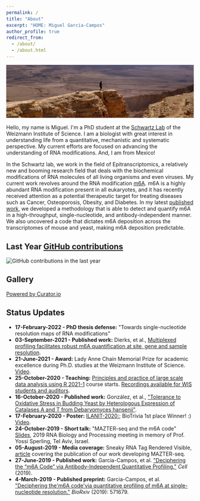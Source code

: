 ```yaml
---
permalink: /
title: "About"
excerpt: "HOME: Miguel Garcia-Campos"
author_profile: true
redirect_from: 
  - /about/
  - /about.html
---
```


![alt text](images/topCover.jpg "Makhtesh Ramon Crater")

Hello, my name is Miguel. I'm a PhD student at the [Schwartz Lab](http://www.weizmann.ac.il/molgen/Schwartz/) of the Weizmann Institute of Science. I am a biologist with great interest in understanding life from a quantitative, mechanistic and systematic perspective. My current efforts are focused on advancing the understanding of RNA modifications. And, I am from Mexico!

In the Schwartz lab, we work in the field of Epitranscriptomics, a relatively new and booming research field that deals with the biochemical modifications of RNA molecules of all living organisms and even viruses. My current work revolves around the RNA modification [m6A](https://en.wikipedia.org/wiki/N6-Methyladenosine). m6A is a highly abundant RNA modification present in all eukaryotes, and it has recently received attention as a potential therapeutic target for treating diseases such as Cancer, Osteoporosis, Obesity, and Diabetes. In my latest [published work](https://www.cell.com/cell/fulltext/S0092-8674(19)30676-2), we developed a methodology that is able to detect and quantify m6A in a high-throughput, single-nucleotide, and antibody-independent manner. We also uncovered a code that dictates m6A deposition across the transcriptomes of mouse and yeast, making m6A deposition predictable.

## Last Year [GitHub contributions](https://github.com/AngelCampos)

<img src="https://ghchart.rshah.org/2589BD/AngelCampos" alt="GitHub contributions in the last year" />    

## Gallery

<!-- Place <div> tag where you want the feed to appear -->
<div id="curator-feed-default-feed-layout"><a href="https://curator.io" target="_blank" class="crt-logo crt-tag">Powered by Curator.io</a></div>
<!-- The Javascript can be moved to the end of the html page before the </body> tag -->
<script type="text/javascript">
/* curator-feed-default-feed-layout */
(function(){
var i, e, d = document, s = "script";i = d.createElement("script");i.async = 1;
i.src = "https://cdn.curator.io/published/5d73e289-6781-43e7-a2c1-956c76edc1df.js";
e = d.getElementsByTagName(s)[0];e.parentNode.insertBefore(i, e);
})();
</script>

## Status Updates

* **17-February-2022 - PhD thesis defense:** "Towards single-nucleotide resolution maps of RNA modifications"
* **03-September-2021 - Published work:** Dierks, et al., [Multiplexed profiling facilitates robust m6A quantification at site, gene and sample resolution](https://www.nature.com/articles/s41592-021-01242-z).
* **21-June-2021 - Award:** Lady Anne Chain Memorial Prize for academic excellence during Ph.D. studies at the Weizmann Institute of Science. [Video](https://youtu.be/WxD0a7wyhPQ?t=3393).
* **25-October-2020 - Teaching:** [Principles and practice of large scale data analysis using R 2021-1](https://angelcampos.github.io/teaching/2021-Rcourse) course starts. [Recordings available for WIS students and auditors](https://weizmann.cloud.panopto.eu/Panopto/Pages/Sessions/List.aspx#folderID=%225b1109c5-94da-4bfe-8b62-ac5e005fd3d9%22).
* **16-October-2020 - Published work:** González, et al., ["Tolerance to Oxidative Stress in Budding Yeast by Heterologous Expression of Catalases A and T from Debaryomyces hansenii"](https://link.springer.com/article/10.1007/s00284-020-02237-3).
* **17-February-2020 - Poster:** [ILANIT-2020:](https://bit.ly/ilanitPoster); BioTrivia 1st place Winner! :) [Video](https://youtu.be/iZH_RLJXDh0).
* **24-October-2019 - Short talk:** "MAZTER-seq and the m6A code" [Slides](http://bit.ly/IsraelRNA_2019_shortTalk), 2019 RNA Biology and Processing meeting in memory of Prof. Yossi Sperling, Tel Aviv, Israel.
* **05-August-2019 - Media coverage:** Sneaky RNA Tag Rendered Visible, [article](https://wis-wander.weizmann.ac.il/life-sciences/sneaky-rna-tag-rendered-visible) covering the publication of our work developing MAZTER-seq.
* **27-June-2019 - Published work:** Garcia-Campos, et al. ["Deciphering the “m6A Code” via Antibody-Independent Quantitative Profiling."](https://www.cell.com/cell/fulltext/S0092-8674(19)30676-2) *Cell* (2019).
* **4-March-2019 - Published preprint:** Garcia-Campos, et al. ["Deciphering the'm6A code'via quantitative profiling of m6A at single-nucleotide resolution."](https://www.biorxiv.org/content/10.1101/571679v1) *BioRxiv* (2019): 571679.
